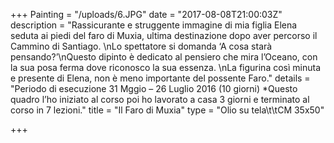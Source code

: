 +++
Painting = "/uploads/6.JPG"
date = "2017-08-08T21:00:03Z"
description = "Rassicurante e struggente immagine di mia figlia Elena seduta ai piedi del faro di Muxia, ultima destinazione dopo aver percorso il Cammino di Santiago. \nLo spettatore si domanda ‘A cosa starà pensando?’\nQuesto dipinto è dedicato al pensiero che mira l’Oceano, con la sua posa ferma dove riconosco la sua essenza. \nLa figurina così minuta e presente di Elena, non è meno importante del possente Faro."
details = "Periodo di esecuzione 31 Mggio – 26 Luglio 2016 (10 giorni) *Questo quadro l’ho iniziato al corso poi ho lavorato a casa 3 giorni e  terminato al corso in 7 lezioni."
title = "Il Faro di Muxia"
type = "Olio su tela\t\tCM 35x50"

+++
